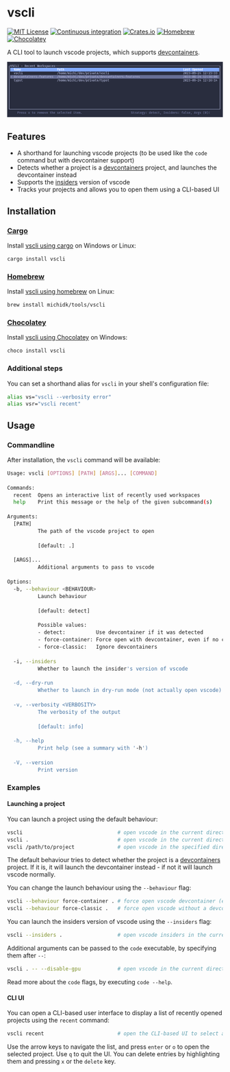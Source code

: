 # vscli

[![MIT License](https://img.shields.io/crates/l/vscli)](https://choosealicense.com/licenses/mit/) [![Continuous integration](https://github.com/michidk/vscli/workflows/Continuous%20Integration/badge.svg)](https://github.com/michidk/vscli/actions) [![Crates.io](https://img.shields.io/crates/v/vscli)](https://crates.io/crates/vscli) [![Homebrew](https://img.shields.io/badge/homebrew-available-blue?style=flat)](https://github.com/michidk/homebrew-tools/blob/main/Formula/vscli.rb) [![Chocolatey](https://img.shields.io/chocolatey/v/vscli?include_prereleases)](https://community.chocolatey.org/packages/vscli)

A CLI tool to launch vscode projects, which supports [devcontainers](https://containers.dev/).

![Screenshot showing the recent UI feature.](.github/images/recent.png)

## Features

- A shorthand for launching vscode projects (to be used like the `code` command but with devcontainer support)
- Detects whether a project is a [devcontainers](https://containers.dev/) project, and launches the devcontainer instead
- Supports the [insiders](https://code.visualstudio.com/insiders/) version of vscode
- Tracks your projects and allows you to open them using a CLI-based UI

## Installation

### [Cargo](https://doc.rust-lang.org/cargo/)

Install [vscli using cargo](https://crates.io/crates/vscli) on Windows or Linux:

```sh
cargo install vscli
```

### [Homebrew](https://brew.sh/)

Install [vscli using homebrew](https://github.com/michidk/homebrew-tools/blob/main/Formula/vscli.rb) on Linux:

```sh
brew install michidk/tools/vscli
```

### [Chocolatey](https://chocolatey.org/)

Install [vscli using Chocolatey](https://community.chocolatey.org/packages/vscli) on Windows:

```sh
choco install vscli
```

### Additional steps

You can set a shorthand alias for `vscli` in your shell's configuration file:

```sh
alias vs="vscli --verbosity error"
alias vsr="vscli recent"
```

## Usage

### Commandline

After installation, the `vscli` command will be available:

```sh
Usage: vscli [OPTIONS] [PATH] [ARGS]... [COMMAND]

Commands:
  recent  Opens an interactive list of recently used workspaces
  help    Print this message or the help of the given subcommand(s)

Arguments:
  [PATH]
          The path of the vscode project to open

          [default: .]

  [ARGS]...
          Additional arguments to pass to vscode

Options:
  -b, --behaviour <BEHAVIOUR>
          Launch behaviour

          [default: detect]

          Possible values:
          - detect:          Use devcontainer if it was detected
          - force-container: Force open with devcontainer, even if no config was found
          - force-classic:   Ignore devcontainers

  -i, --insiders
          Whether to launch the insider's version of vscode

  -d, --dry-run
          Whether to launch in dry-run mode (not actually open vscode)

  -v, --verbosity <VERBOSITY>
          The verbosity of the output

          [default: info]

  -h, --help
          Print help (see a summary with '-h')

  -V, --version
          Print version
```

### Examples

#### Launching a project

You can launch a project using the default behaviour:

```sh
vscli                               # open vscode in the current directory
vscli .                             # open vscode in the current directory
vscli /path/to/project              # open vscode in the specified directory
```

The default behaviour tries to detect whether the project is a [devcontainers](https://containers.dev/) project. If it is, it will launch the devcontainer instead - if not it will launch vscode normally.

You can change the launch behaviour using the `--behaviour` flag:

```sh
vscli --behaviour force-container . # force open vscode devcontainer (even if vscli did not detect a devcontainer)
vscli --behaviour force-classic .   # force open vscode without a devcontairer (even if vscli did detect a devcontainer)
```

You can launch the insiders version of vscode using the `--insiders` flag:

```sh
vscli --insiders .                  # open vscode insiders in the current directory
```

Additional arguments can be passed to the `code` executable, by specifying them after `--`:

```sh
vscli . -- --disable-gpu            # open vscode in the current directory without GPU hardware acceleration
```

Read more about the `code` flags, by executing `code --help`.

#### CLI UI

You can open a CLI-based user interface to display a list of recently opened projects using the `recent` command:

```sh
vscli recent                        # open the CLI-based UI to select a recently opened project to open
```

Use the arrow keys to navigate the list, and press `enter` or `o` to open the selected project. Use `q` to quit the UI.
You can delete entries by highlighting them and pressing `x` or the `delete` key.
